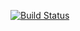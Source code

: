 [![Build Status](https://travis-ci.org/khaosans/Vargus.svg)](https://travis-ci.org/khaosans/Vargus)
